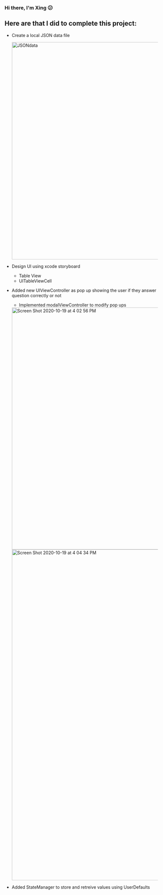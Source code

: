 ### Hi there, I'm Xing  😕

## Here are that I did to complete this project:
- Create a local JSON data file

    <img width="714" alt="JSONdata" src="https://user-images.githubusercontent.com/45300300/96505608-5f2f7380-1224-11eb-891b-a30fa8ba95aa.png">
- Design UI using xcode storyboard
    - Table View
    - UITableViewCell
- Added new UIViewController as pop up showing the user if they answer question correctly or not
    - Implemented modalViewController to modify pop ups
    
    <img width="795" alt="Screen Shot 2020-10-19 at 4 02 56 PM" src="https://user-images.githubusercontent.com/45300300/96505768-9b62d400-1224-11eb-9558-4cfb44cb8b9c.png">
    
    <img width="1087" alt="Screen Shot 2020-10-19 at 4 04 34 PM" src="https://user-images.githubusercontent.com/45300300/96505941-d107bd00-1224-11eb-8e3e-7dd747f63f29.png">

- Added StateManager to store and retreive values using UserDefaults
